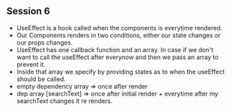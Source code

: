 ## Session 6
- UseEffect is a hook called when the components is everytime rendered.
- Our Components renders in two conditions, either our state changes or our props changes.
- UseEffect has one callback function and an array. In case if we don't want to call the useEffect after everynow and then we pass an array to prevent it.
- Inside that array we specify by providing states as to when the useEffect should be called.
- empty dependency array => once after render
- dep array [searchText] => once after initial render + everytime after my searchText changes it re renders.